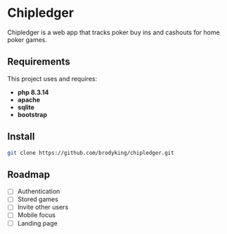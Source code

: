 # Chipledger

Chipledger is a web app that tracks poker buy ins and cashouts for home poker games.

## Requirements
This project uses and requires:

- **php 8.3.14**
- **apache**
- **sqlite**
- **bootstrap**

## Install

```bash
git clone https://github.com/brodyking/chipledger.git
``` 

## Roadmap

- [ ] Authentication
- [ ] Stored games
- [ ] Invite other users
- [ ] Mobile focus
- [ ] Landing page
